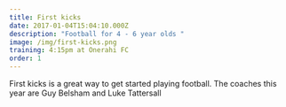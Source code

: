 ```yaml
---
title: First kicks
date: 2017-01-04T15:04:10.000Z
description: "Football for 4 - 6 year olds "
image: /img/first-kicks.png
training: 4:15pm at Onerahi FC
order: 1
---
```

First kicks is a great way to get started playing football. The coaches this year are Guy Belsham and Luke Tattersall